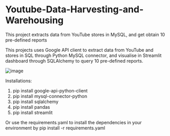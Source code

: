 # Youtube-Data-Harvesting-and-Warehousing
This project extracts data from YouTube stores in MySQL, and get obtain 10 pre-defined reports


This projects uses Google API client to extract data from YouTube and stores in SQL through Python MySQL connector, and visualise in Streamlit dashboard through SQLAlchemy to query 10 pre-defined reports.

![image](https://github.com/ahamedashfaq/Youtube-Data-Harvesting-and-Warehousing/assets/98206120/84811b7d-49e1-492f-8cf8-7326aa962938)


Installations:

1. pip install google-api-python-client
2. pip install mysql-connector-python
3. pip install sqlalchemy
4. pip install pandas
5. pip install streamlit

  Or use the requirements.yaml to install the dependencies in your environment by 
  pip install -r requirements.yaml
